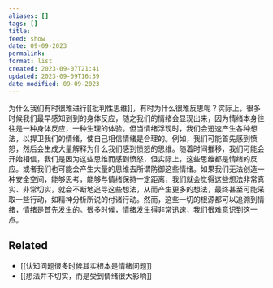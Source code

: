```yaml
---
aliases: []
tags: []
title: 
feed: show
date: 09-09-2023
permalink: 
format: list
created: 2023-09-07T21:41
updated: 2023-09-09T16:39
date modified: 09-09-2023
---
```

为什么我们有时很难进行[[批判性思维]]，有时为什么很难反思呢？实际上，很多时候我们最早感知到到的身体反应，随之我们的情绪会显现出来，因为情绪本身往往是一种身体反应，一种生理的体验。但当情绪浮现时，我们会迅速产生各种想法，以捍卫我们的情绪，使自己相信情绪是合理的。例如，我们可能首先感到愤怒，然后会生成大量解释为什么我们感到愤怒的思维。随着时间推移，我们可能会开始相信，我们是因为这些思维而感到愤怒，但实际上，这些思维都是情绪的反应。或者我们也可能会产生大量的思维去所谓防御这些情绪。如果我们无法创造一种安全空间，能够思考，能够与情绪保持一定距离，我们就会觉得这些想法非常真实、非常切实，就会不断地追寻这些想法，从而产生更多的想法，最终甚至可能采取一些行动，如精神分析所说的付诸行动。然而，这些一切的根源都可以追溯到情绪，情绪是首先发生的。很多时候，情绪发生得非常迅速，我们很难意识到这一点。

## Related
- [[认知问题很多时候其实根本是情绪问题]]
- [[想法并不切实，而是受到情绪很大影响]]